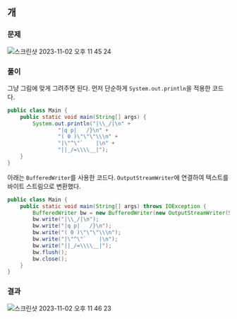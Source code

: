 ## 개

### 문제

![스크린샷 2023-11-02 오후 11 45 24](https://github.com/Heo-y-y/development-blog/assets/112863029/e54b27bf-d785-445c-b57c-b8dfaa72ef5a)

### 풀이

그냥 그림에 맞게 그려주면 된다.
먼저 단순하게 `System.out.println`을 적용한 코드다.

```java
public class Main {
    public static void main(String[] args) {
        System.out.println("|\\_/|\n" +
                "|q p|   /}\n" +
                "( 0 )\"\"\"\\\n" +
                "|\"^\"`    |\n" +
                "||_/=\\\\__|");
    }
}
```

아래는 `BufferedWriter`를 사용한 코드다.
`OutputStreamWriter`에 연결하여 텍스트를 바이트 스트림으로 변환했다.

```java
public class Main {
    public static void main(String[] args) throws IOException {
        BufferedWriter bw = new BufferedWriter(new OutputStreamWriter(System.out));
        bw.write("|\\_/|\n");
        bw.write("|q p|   /}\n");
        bw.write("( 0 )\"\"\"\\\n");
        bw.write("|\"^\"`    |\n");
        bw.write("||_/=\\\\__|");
        bw.flush();
        bw.close();
    }
}
```

### 결과

![스크린샷 2023-11-02 오후 11 46 23](https://github.com/Heo-y-y/development-blog/assets/112863029/c64790c9-dd3c-4885-9be0-15859693dd94)
